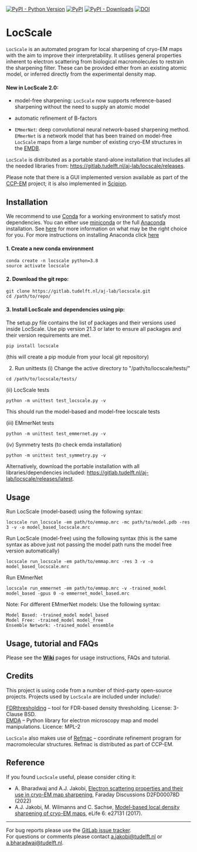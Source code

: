 [![PyPI - Python Version](https://img.shields.io/pypi/pyversions/locscale)](https://pypi.org/project/locscale)
[![PyPI](https://img.shields.io/pypi/v/instamatic.svg?style=flat)](https://pypi.org/project/locscale/)
[![PyPI - Downloads](https://img.shields.io/pypi/dm/locscale)](https://pypi.org/project/locscale/)
[![DOI](https://zenodo.org/badge/DOI/10.7554/eLife.2713110.1007.svg)](https://doi.org/10.7554/eLife.27131)

# LocScale

`LocScale` is an automated program for local sharpening of cryo-EM maps with the aim to improve their interpretability. It utilises general properties inherent to electron scattering from biological macromolecules to restrain the sharpening filter. These can be provided either from an existing atomic model, or inferred directly from the experimental density map.

#### New in LocScale 2.0:

- model-free sharpening: `LocScale` now supports reference-based sharpening without the need to supply an atomic model

- automatic refinement of B-factors

- `EMmerNet`: deep convolutional neural network-based sharpening method. `EMmerNet` is a network model that has been trained on model-free `LocScale` maps from a large number of existing cryo-EM structures in the [EMDB]().
  
`LocScale` is distributed as a portable stand-alone installation that includes all the needed libraries from: https://gitlab.tudelft.nl/aj-lab/locscale/releases.   


Please note that there is a GUI implemented version available as part of the [CCP-EM](http://www.ccpem.ac.uk/) project; it is also implemented in [Scipion](http://scipion.i2pc.es/).
<br>   

## Installation 

We recommend to use [Conda](https://docs.conda.io/en/latest/) for a working environment to satisfy most dependencies. You can either use [miniconda](https://docs.conda.io/en/latest/miniconda.html) or the full [Anaconda](https://docs.conda.io/projects/conda/en/latest/) installation. See [here](https://docs.conda.io/projects/conda/en/latest/user-guide/install/download.html#anaconda-or-miniconda) for more information on what may be the right choice for you. For more instructions on installing Anaconda click [here](https://www.anaconda.com/products/distribution) 

#### 1. Create a new conda environment

```
conda create -n locscale python=3.8 
source activate locscale
```


#### 2. Download the git repo: 
```
git clone https://gitlab.tudelft.nl/aj-lab/locscale.git
cd /path/to/repo/
```  

#### 3. Install LocScale and dependencies using pip:

The setup.py file contains the list of packages and their versions used inside LocScale. Use pip version 21.3 or later to ensure all packages and their version requirements are met. 

```bash
pip install locscale 
```
(this will create a pip module from your local git repository)

2) Run unittests 
(i) 
Change the active directory to "/path/to/locscale/tests/"
```
cd /path/to/locscale/tests/
```
(ii) LocScale tests
```
python -m unittest test_locscale.py -v
```
This should run the model-based and model-free locscale tests 

(iii) EMmerNet tests
```
python -m unittest test_emmernet.py -v
```
(iv) Symmetry tests (to check emda installation)
```
python -m unittest test_symmetry.py -v
```

Alternatively, download the portable installation with all libraries/dependencies included: https://gitlab.tudelft.nl/aj-lab/locscale/releases/latest.
<br> 

## Usage

Run LocScale (model-based) using the following syntax:
```
locscale run_locscale -em path/to/emmap.mrc -mc path/to/model.pdb -res 3 -v -o model_based_locscale.mrc
```

Run LocScale (model-free) using the following syntax 
(this is the same syntax as above just not passing the model path runs the model free version automatically)
```
locscale run_locscale -em path/to/emmap.mrc -res 3 -v -o model_based_locscale.mrc
```

Run EMmerNet 
```
locscale run_emmernet -em path/to/emmap.mrc -v -trained_model model_based -gpus 0 -o emmernet_model_based.mrc
```

Note: For different EMmerNet models: Use the following syntax:
```
Model Based: -trained_model model_based
Model Free: -trained_model model_free
Ensemble Network: -trained_model ensemble
```

## Usage, tutorial and FAQs

Please see the [__Wiki__](https://gitlab.tudelft.nl/ajakobi/locscale/wikis/home) pages for usage instructions, FAQs and tutorial.
<br>  

## Credits

This project is using code from a number of third-party open-source projects. Projects used by `LocScale` are included under include/:

[FDRthresholding](https://git.embl.de/mbeckers/FDRthresholding) – tool for FDR-based density thresholding. License: 3-Clause BSD.  
[EMDA](https://www2.mrc-lmb.cam.ac.uk/groups/murshudov/content/emda/emda.html) – Python library for electron microscopy map and model manipulations. Licence: MPL-2    

`LocScale` also makes use of [Refmac](https://www2.mrc-lmb.cam.ac.uk/groups/murshudov/content/refmac/refmac.html) – coordinate refinement program for macromolecular structures. Refmac is distributed as part of CCP-EM.

## Reference

If you found `LocScale` useful, please consider citing it:

- A. Bharadwaj and A.J. Jakobi, [Electron scattering properties and their use in cryo-EM map sharpening](https://doi.org/10.1039/D2FD00078D), Faraday Discussions D2FD00078D (2022)
- A.J. Jakobi, M. Wilmanns and C. Sachse, [Model-based local density sharpening of cryo-EM maps](https://doi.org/10.7554/eLife.27131), eLife 6: e27131 (2017).

---


For bug reports please use the [GitLab issue tracker](https://gitlab.tudelft.nl/aj-lab/locscale/issues).   
For questions or comments please contact <a.jakobi@tudelft.nl> or a.bharadwaj@tudelft.nl.
